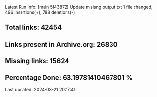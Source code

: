 Latest Run info: 
[main 5f43872] Update misisng output txt
 1 file changed, 496 insertions(+), 788 deletions(-)

## Total links: 42454

## Links present in Archive.org: 26830

## Missing links: 15624

## Percentage Done: 63.19781410467801 %


Last updated: 2024-03-21 20:17:41
